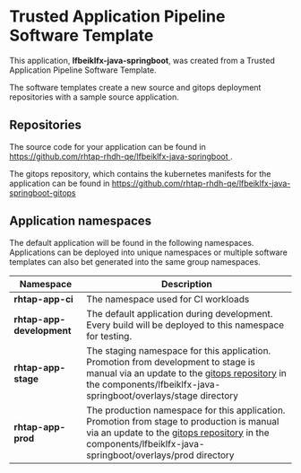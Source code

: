 # Trusted Application Pipeline Software Template

This application, **lfbeiklfx-java-springboot**, was created from a Trusted Application Pipeline Software Template.

The software templates create a new source and gitops deployment repositories with a sample source application. 

## Repositories

The source code for your application can be found in [https://github.com/rhtap-rhdh-qe/lfbeiklfx-java-springboot ](https://github.com/rhtap-rhdh-qe/lfbeiklfx-java-springboot ).
 
The gitops repository, which contains the kubernetes manifests for the application can be found in 
[https://github.com/rhtap-rhdh-qe/lfbeiklfx-java-springboot-gitops ](https://github.com/rhtap-rhdh-qe/lfbeiklfx-java-springboot-gitops ) 

## Application namespaces 

The default application will be found in the following namespaces. Applications can be deployed into unique namespaces or multiple software templates can also bet generated into the same group namespaces.  

|  Namespace   |  Description   |  
| -------- | -------- |
| **rhtap-app-ci** | The namespace used for CI workloads |
| **rhtap-app-development** | The default application during development. Every build will be deployed to this namespace for testing. |
| **rhtap-app-stage** | The staging namespace for this application. Promotion from development to stage is manual via an update to the [gitops repository](https://github.com/rhtap-rhdh-qe/lfbeiklfx-java-springboot-gitops ) in the components/lfbeiklfx-java-springboot/overlays/stage directory |
| **rhtap-app-prod** | The production namespace for this application. Promotion from stage to production is manual via an update to the [gitops repository](https://github.com/rhtap-rhdh-qe/lfbeiklfx-java-springboot-gitops ) in the components/lfbeiklfx-java-springboot/overlays/prod directory |
